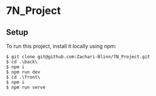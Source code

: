 # 7N_Project

## Setup
To run this project, install it locally using npm:

```
$ git clone git@github.com:Zachari-Blinn/7N_Project.git
$ cd .\back\ 
$ npm i
$ npm run dev
$ cd .\front\
$ npm i
$ npm run serve

```

